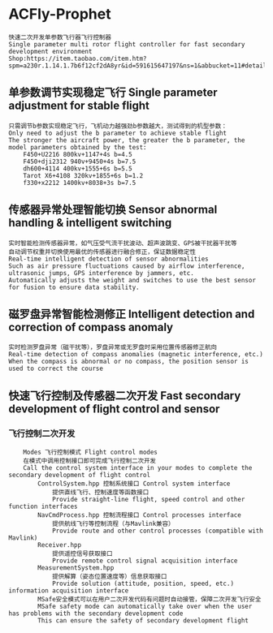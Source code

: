 # ACFly-Prophet
    快速二次开发单参数飞行器飞行控制器       
    Single parameter multi rotor flight controller for fast secondary development environment
    Shop:https://item.taobao.com/item.htm?spm=a230r.1.14.1.7b6f12cf2dA8yr&id=591615647197&ns=1&abbucket=11#detail

## 单参数调节实现稳定飞行 Single parameter adjustment for stable flight
    只需调节b参数实现稳定飞行，飞机动力越强劲b参数越大，测试得到的机型参数：     
    Only need to adjust the b parameter to achieve stable flight        
    The stronger the aircraft power, the greater the b parameter, the model parameters obtained by the test:      
        F450+U2216 800kv+1147+4s b=4.5      
        F450+dji2312 940v+9450+4s b=7.5     
        dh600+4114 400kv+1555+6s b=5.5      
        Tarot X6+4108 320kv+1855+6s b=1.2     
        f330+x2212 1400kv+8038+3s b=7.5     
   
## 传感器异常处理智能切换 Sensor abnormal handling & intelligent switching
    实时智能检测传感器异常，如气压受气流干扰波动、超声波跳变、GPS被干扰器干扰等     
    自动调节权重并切换使用最优的传感器进行融合修正，保证数据稳定性     
    Real-time intelligent detection of sensor abnormalities     
    Such as air pressure fluctuations caused by airflow interference, ultrasonic jumps, GPS interference by jammers, etc.       
    Automatically adjusts the weight and switches to use the best sensor for fusion to ensure data stability.

## 磁罗盘异常智能检测修正 Intelligent detection and correction of compass anomaly
    实时检测罗盘异常（磁干扰等），罗盘异常或无罗盘时采用位置传感器修正航向
    Real-time detection of compass anomalies (magnetic interference, etc.) 
    When the compass is abnormal or no compass, the position sensor is used to correct the course

## 快速飞行控制及传感器二次开发 Fast secondary development of flight control and sensor
### 飞行控制二次开发
        Modes 飞行控制模式 Flight control modes       
        在模式中调用控制接口即可完成飞行控制二次开发
        Call the control system interface in your modes to complete the secondary development of flight control
            ControlSystem.hpp 控制系统接口 Control system interface
                提供直线飞行、控制速度等函数接口
                Provide straight-line flight, speed control and other function interfaces
            NavCmdProcess.hpp 控制流程接口 Control processes interface
                提供航线飞行等控制流程（与Mavlink兼容）
                Provide route and other control processes (compatible with Mavlink)
            Receiver.hpp
                提供遥控信号获取接口
                Provide remote control signal acquisition interface
            MeasurementSystem.hpp
                提供解算（姿态位置速度等）信息获取接口
                Provide solution (attitude, position, speed, etc.) information acquisition interface
            MSafe安全模式可以在用户二次开发代码有问题时自动接管，保障二次开发飞行安全
            MSafe safety mode can automatically take over when the user has problems with the secondary development code
            This can ensure the safety of secondary development flight
